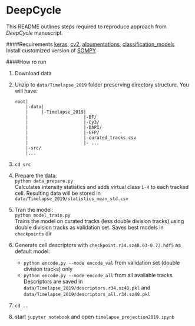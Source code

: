 # DeepCycle

This README outlines steps required to reproduce approach from *DeepCycle* manuscript.  
 
####Requirements
[keras](https://keras.io), [cv2](https://pypi.org/project/opencv-python/), [albumentations](https://github.com/albumentations-team/albumentations), [classification_models](https://github.com/qubvel/classification_models)  
Install customized version of [SOMPY](https://github.com/alexander-rakhlin/SOMPY)

####How ro run
1. Download data

2. Unzip to `data/Timelapse_2019` folder preserving directory structure. You will have: 
    ```
    root|
        |-data|
        |     |-Timelapse_2019|
        |                     |-BF/
        |                     |-Cy3/
        |                     |-DAPI/
        |                     |-GFP/
        |                     |-curated_tracks.csv
        |                     |- ...
        |-src/
        |...
    ```

3. `cd src`
4. Prepare the data:  
`python data_prepare.py`  
Calculates intensity statistics and adds virtual class `1-4` to each tracked cell. Resulting data will be stored in `data/Timelapse_2019/statistics_mean_std.csv`
5. Tran the model:  
`python model_train.py`  
Trains the model  on curated tracks (less double division tracks) using double division tracks as validation set. Saves best models in `checkpoints` dir
6. Generate cell descriptors with `checkpoint.r34.sz48.03-0.73.hdf5` as default model:
    - `python encode.py --mode encode_val`  from validation set (double division tracks) only
    - `python encode.py --mode encode_all`  from all available tracks  
Descriptors are saved in `data/Timelapse_2019/descriptors.r34.sz48.pkl` and `data/Timelapse_2019/descriptors_all.r34.sz48.pkl`    
7. `cd ..`   
8. start `jupyter notebook` and open `timelapse_projection2019.ipynb`  
